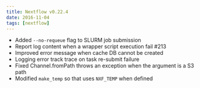 ```yaml
---
title: Nextflow v0.22.4
date: 2016-11-04
tags: [nextflow]
---
```


- Added `--no-requeue` flag to SLURM job submission
- Report log content when a wrapper script execution fail #213
- Improved error message when cache DB cannot be created
- Logging error track trace on task re-submit failure
- Fixed Channel.fromPath throws an exception when the argument is a S3 path
- Modified `make_temp` so that uses `NXF_TEMP` when defined

